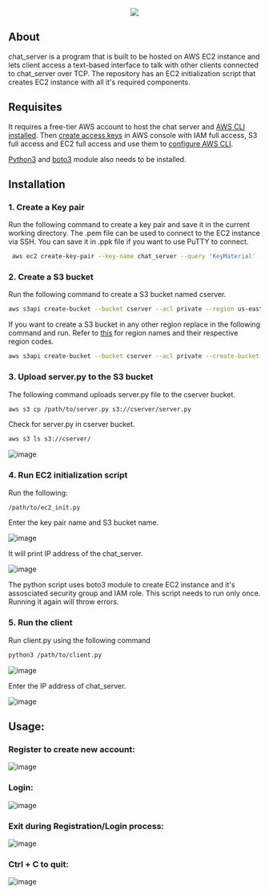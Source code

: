 <p align="center"><img src="https://github.com/hrs00/chat_server/assets/135930294/59321727-3830-4764-8120-ca7e440c4cfd"></p>

## About

chat_server is a program that is built to be hosted on AWS EC2 instance and lets client access a text-based interface to talk with other clients connected to chat_server over TCP. The repository has an EC2 initialization script that creates EC2 instance with all it's required components.

## Requisites

It requires a free-tier AWS account to host the chat server and <a href="https://docs.aws.amazon.com/cli/latest/userguide/getting-started-install.html"> AWS CLI installed</a>. Then <a href="https://docs.aws.amazon.com/powershell/latest/userguide/pstools-appendix-sign-up.html">create access keys</a> in AWS console with IAM full access, S3 full access and EC2 full access and use them to <a href="https://aws.amazon.com/getting-started/guides/setup-environment/module-three/">configure AWS CLI</a>.

<a href="https://www.python.org/downloads/">Python3</a> and <a href="https://pypi.org/project/boto3/">boto3</a> module also needs to be installed.


## Installation

### 1. Create a Key pair

Run the following command to create a key pair and save it in the current working directory. The .pem file can be used to connect to the EC2 instance via SSH.
You can save it in .ppk file if you want to use PuTTY to connect.

```bash
 aws ec2 create-key-pair --key-name chat_server --query 'KeyMaterial' --output text > chat_server.pem
```

### 2. Create a S3 bucket

Run the following command to create a S3 bucket named cserver.

```bash
aws s3api create-bucket --bucket cserver --acl private --region us-east-1
```


If you want to create a S3 bucket in any other region replace <region-code> in the following command and run. Refer to <a href="https://docs.aws.amazon.com/general/latest/gr/rande.html#region-names-codes">this</a> for region names and their respective region codes. 

```bash
aws s3api create-bucket --bucket cserver --acl private --create-bucket-configuration LocationConstraint="<region-code>" --region <region-code>
```

### 3. Upload server.py to the S3 bucket

The following command uploads server.py file to the cserver bucket.
 
```bash
aws s3 cp /path/to/server.py s3://cserver/server.py
```
Check for server.py in cserver bucket.

```bash
aws s3 ls s3://cserver/
```
![image](https://github.com/hrs00/chat_server/assets/135930294/693794b6-58d9-4aa7-aa97-454f67279684)

### 4. Run EC2 initialization script

Run the following:

```bash
/path/to/ec2_init.py
```
Enter the key pair name and S3 bucket name.

![image](https://github.com/hrs00/chat_server/assets/135930294/0fb1fdc5-3482-4e1f-a247-1a2d5995fb60)
  
It will print IP address of the chat_server.

![image](https://github.com/hrs00/chat_server/assets/135930294/a7ebe18c-f348-40cb-b5bf-6a3f155ba69e)
 
The python script uses boto3 module to create EC2 instance and it's assosciated security group and IAM role.
This script needs to run only once. Running it again will throw errors. 
  
### 5. Run the client

Run client.py using the following command

```bash
python3 /path/to/client.py
```
 
![image](https://github.com/hrs00/chat_server/assets/135930294/e31153cd-9888-4ae2-abcf-fdb9c2f98119)

Enter the IP address of chat_server.

  
![image](https://github.com/hrs00/chat_server/assets/135930294/4492454b-819f-451f-bd64-4a345904eca1)

## Usage:
  
### Register to create new account:

![image](https://github.com/hrs00/chat_server/assets/135930294/5f5d17d4-5976-4514-97d5-da8371b1be60)

  
### Login:
  
![image](https://github.com/hrs00/chat_server/assets/135930294/9cbd7b7f-1ba5-4a0f-9966-c39ded2780f5)


### Exit during Registration/Login process:
  
![image](https://github.com/hrs00/chat_server/assets/135930294/3322b3e0-8241-478d-85ee-32a4422dbf01)


### Ctrl + C to quit:
 
![image](https://github.com/hrs00/chat_server/assets/135930294/296fc662-c830-4b97-9808-d0fadc774046)


  













